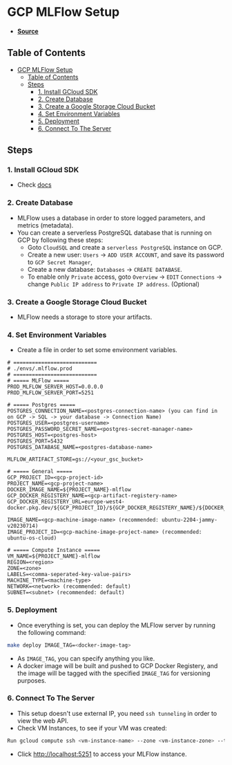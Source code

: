 # GCP MLFlow Setup

- **[Source](https://github.com/emkademy/mlflow-tracking-server-gcp-deployment)**

## Table of Contents

- [GCP MLFlow Setup](#gcp-mlflow-setup)
  - [Table of Contents](#table-of-contents)
  - [Steps](#steps)
    - [1. Install GCloud SDK](#1-install-gcloud-sdk)
    - [2. Create Database](#2-create-database)
    - [3. Create a Google Storage Cloud Bucket](#3-create-a-google-storage-cloud-bucket)
    - [4. Set Environment Variables](#4-set-environment-variables)
    - [5. Deployment](#5-deployment)
    - [6. Connect To The Server](#6-connect-to-the-server)

## Steps

### 1. Install GCloud SDK

- Check [docs](https://cloud.google.com/sdk/docs/install)

### 2. Create Database

- MLFlow uses a database in order to store logged parameters, and metrics (metadata).
- You can create a serverless PostgreSQL database that is running on GCP by following these steps:
  - Goto `CloudSQL` and create a `serverless PostgreSQL` instance on GCP.
  - Create a new user: `Users` -> `ADD USER ACCOUNT`, and save its password to `GCP Secret Manager`,
  - Create a new database: `Databases` -> `CREATE DATABASE`.
  - To enable only `Private` access, goto `Overview` -> `EDIT` `Connections` -> change `Public IP address` to `Private IP address`. (Optional)

### 3. Create a Google Storage Cloud Bucket

- MLFlow needs a storage to store your artifacts.

### 4. Set Environment Variables

- Create a file in order to set some environment variables.

```.env
# ===========================
# ./envs/.mlflow.prod
# ===========================
# ===== MLFlow =====
PROD_MLFLOW_SERVER_HOST=0.0.0.0
PROD_MLFLOW_SERVER_PORT=5251

# ===== Postgres =====
POSTGRES_CONNECTION_NAME=<postgres-connection-name> (you can find in on GCP -> SQL -> your database -> Connection Name)
POSTGRES_USER=<postgres-username>
POSTGRES_PASSWORD_SECRET_NAME=<postgres-secret-manager-name>
POSTGRES_HOST=<postgres-host>
POSTGRES_PORT=5432
POSTGRES_DATABASE_NAME=<postgres-database-name>

MLFLOW_ARTIFACT_STORE=gs://<your_gsc_bucket>

# ===== General =====
GCP_PROJECT_ID=<gcp-project-id>
PROJECT_NAME=<gcp-project-name>
DOCKER_IMAGE_NAME=${PROJECT_NAME}-mlflow
GCP_DOCKER_REGISTERY_NAME=<gcp-artifact-registery-name>
GCP_DOCKER_REGISTERY_URL=europe-west4-docker.pkg.dev/${GCP_PROJECT_ID}/${GCP_DOCKER_REGISTERY_NAME}/${DOCKER_IMAGE_NAME}

IMAGE_NAME=<gcp-machine-image-name> (recommended: ubuntu-2204-jammy-v20230714)
IMAGE_PROJECT_ID=<gcp-machine-image-project-name> (recommended: ubuntu-os-cloud)

# ===== Compute Instance =====
VM_NAME=${PROJECT_NAME}-mlflow
REGION=<region>
ZONE=<zone>
LABELS=<comma-seperated-key-value-pairs>
MACHINE_TYPE=<machine-type>
NETWORK=<network> (recommended: default)
SUBNET=<subnet> (recommended: default)
```

### 5. Deployment

- Once everything is set, you can deploy the MLFlow server by running the following command:

```sh
make deploy IMAGE_TAG=<docker-image-tag>
```

- As `IMAGE_TAG`, you can specify anything you like.
- A docker image will be built and pushed to GCP Docker Registery, and the image will be tagged with the specified `IMAGE_TAG` for versioning purposes.

### 6. Connect To The Server

- This setup doesn't use external IP, you need `ssh tunneling` in order to view the web API.
- Check VM Instances, to see if your VM was created:

```sh
Run gcloud compute ssh <vm-instance-name> --zone <vm-instance-zone> --tunnel-through-iap -- -N -L 610 0:localhost:5251
```

- Click [http://localhost:5251](http://localhost:5251) to access your MLFlow instance.
